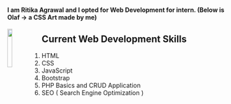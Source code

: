 #### I am Ritika Agrawal and I opted for Web Development for intern. (Below is Olaf -> a CSS Art made by me)
<img src="https://res.cloudinary.com/djix6uusx/image/upload/v1605570621/olaf_cf2mgf.png" width="15%" height="15%" align="left"> 

## Current Web Development Skills 
1. HTML
2. CSS
3. JavaScript
4. Bootstrap
5. PHP Basics and CRUD Application
6. SEO ( Search Engine Optimization )
